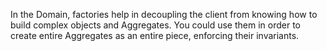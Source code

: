 In the Domain, factories help in decoupling the client from knowing how to build complex objects and Aggregates. You could use them in order to create entire Aggregates as an entire piece, enforcing their invariants.

